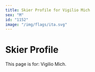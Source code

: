 ```yaml
---
title: Skier Profile for Vigilio Mich
sex: "M"
id: "1152"
image: "/img/flags/ita.svg" 
---
```


# Skier Profile

This page is for: Vigilio Mich.
    